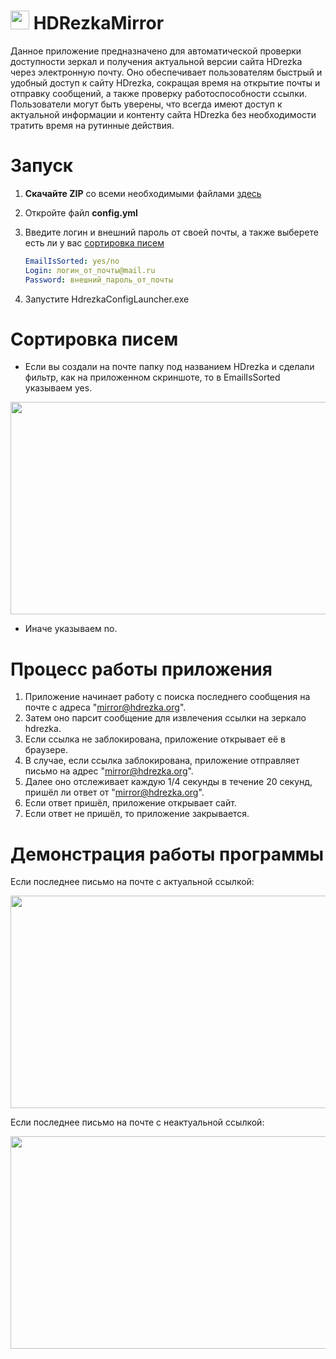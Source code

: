 # <img src="HdrezkaMirrorLauncher/HDrezka.ico" width="30"> HDRezkaMirror

Данное приложение предназначено для автоматической проверки доступности зеркал и получения актуальной версии сайта HDrezka через электронную почту. Оно обеспечивает пользователям быстрый и удобный доступ к сайту HDrezka, сокращая время на открытие почты и отправку сообщений, а также проверку работоспособности ссылки. Пользователи могут быть уверены, что всегда имеют доступ к актуальной информации и контенту сайта HDrezka без необходимости тратить время на рутинные действия.

# Запуск

1. **Скачайте ZIP** со всеми необходимыми файлами [здесь](https://github.com/GREBIAR-Git/HDRezkaMirror/releases/tag/1.1)
2. Откройте файл **config.yml**
3. Введите логин и внешний пароль от своей почты, а также выберете есть ли у вас [сортировка писем](#сортировка-писем)
   ```yml
   EmailIsSorted: yes/no
   Login: логин_от_почты@mail.ru
   Password: внешний_пароль_от_почты
   ```
   
4. Запустите HdrezkaConfigLauncher.exe
# Сортировка писем
* Если вы создали на почте папку под названием HDrezka и сделали фильтр, как на приложенном скриншоте, то в EmailIsSorted указываем yes.
<div align=center>
<img width=580 height=340 src="https://github.com/GREBIAR-Git/HDRezkaMirror/assets/74742355/58566049-60e8-4326-9088-9073114b38db">
</div>

* Иначе указываем no.

# Процесс работы приложения
1. Приложение начинает работу с поиска последнего сообщения на почте с адреса "mirror@hdrezka.org".
2. Затем оно парсит сообщение для извлечения ссылки на зеркало hdrezka.
3. Если ссылка не заблокирована, приложение открывает её в браузере.
4. В случае, если ссылка заблокирована, приложение отправляет письмо на адрес "mirror@hdrezka.org".
5. Далее оно отслеживает каждую 1/4 секунды в течение 20 секунд, пришёл ли ответ от "mirror@hdrezka.org".
6. Если ответ пришёл, приложение открывает сайт.
7. Если ответ не пришёл, то приложение закрывается.

# Демонстрация работы программы
Если последнее письмо на почте с актуальной ссылкой:

<div align=center>
<img width=580 height=340 src="https://github.com/GREBIAR-Git/HDRezkaMirror/assets/74742355/7ed64c31-2f64-44e3-87ee-9de85a66384a">
</div>

Если последнее письмо на почте с неактуальной ссылкой:

<div align=center>
<img width=580 height=340 src="https://github.com/GREBIAR-Git/HDRezkaMirror/assets/74742355/e01ee1f0-e94a-4556-aac0-7470ceef9c6a">
</div>
